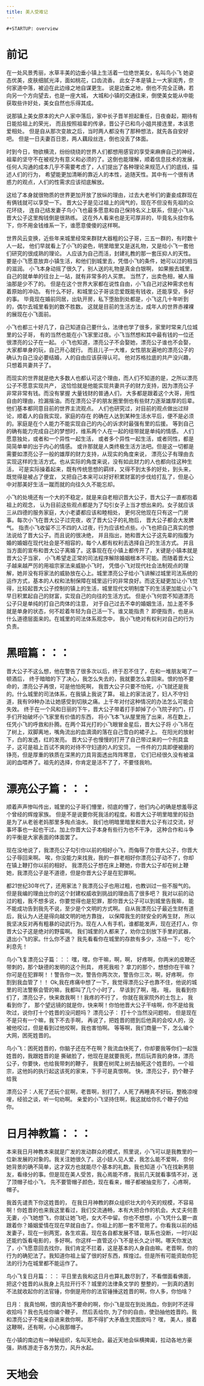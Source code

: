 ```yaml
---
title: 美人受难记
---
```


```{=org}
#+STARTUP: overview
```
# 前记

在一处风景秀丽，水草丰美的边垂小镇上生活着一位绝世美女，名叫鸟小飞
她姿态优美，皮肤细腻光泽，面如桃花，口齿流香。
此女子本是镇上一大家闺秀，奈何家道中落，被迫在此边缘之地自谋更生。
说是边垂之地，倒也不完全正确，若向另一个方向望去，也是一座大城，
大城和小镇的交通往来，倒使美女能从中能获取些许好处，美女自然也乐得其成。

说那镇上美女原本的大户人家中落后，家中长子晋羊担起重任，日夜奋起，期待有日能拾祖上的荣光，
而且按照祖辈的传承，晋公子已和鸟小姐共接连里，本该恩爱相处。
但是自从那次变故之后，当时两人都没有了那种想法，就先各自安好吧。
但是一日夫妻百日恩，两人藕段丝连，倒也没丢了体面。

时到今日，物欲横流，纷纷绕绕的世界人们都想用感官的享受来麻痹自己的神经，
祖辈的坚守不在被视为有意义和必须的了。这倒也能理解，顺着信息技术的发展，
任何人沟通的成本几乎不需要考虑了，人们提出了各种理论来规范人们的底线，描述人们的行为，
希望能更加清晰的靠近人的本性，追随天性。其中有一个很有诱惑力的观点，人们的性需求应该彻底解放。

这给了本身就很物质的世界更加开放了放纵的理由，过去大老爷们的妻妾成群现在有俩钱就可以享受一下。
晋大公子是见过祖上的阔气的，现在不但没有先祖的众花环绕，
连自己结发妻子鸟小飞也最多愿意和自己保持名义上联系，但是小飞从晋大公子这里掏钱倒是很熟练。
这在外人看来也是无可厚非的，毕竟名头挂你名下，你不用金钱维系一下，谁愿意傻傻的这样啊。

世界风云变换，近些年来城里经常来群财大器粗的公子哥，三五一群的，有时数十人一起，
他们早就看上了小飞的姿色，明里暗里又是送礼物，又是给小飞一套他们研究的很成熟的理论。
人应该为自己而活，封建礼教的那一套压抑人的天性。
要是小飞愿意放弃小镇生活，和他们到城里去，凭借小飞的条件，她可以过的相当的滋润。
小飞本身动摇了很久了，别人送的礼物是真金白银啊，
如果搬去城里，自己的就单单的往台上一站，就有非常多的人买票。
当然了，出卖色相，被人揩油那是少不了的。
但是在这个世界大家都在说性自由，小飞自己对这种需求也有着原始的冲动。
有什么不好，和城里公子哥谈恋爱既能有钱收，还能享受，多好的事。
毕竟现在婚前同居，出轨开房，私下堕胎到处都是，小飞这几十年听到的，偶尔去城里看到的数不胜数。
这就是目前的生活方法，成年人的世界赤裸裸的展现在小飞面前。

小飞也都三十好几了，自己知道自己要什么，法律也学了很多，家里时常来几位城里的公子哥，
有的当然也能在小飞家里过夜。小飞当然想和其中最有钱的一位还很漂亮的公子在一起。
小飞也知道，漂亮公子不会娶她，漂亮公子谁也不会娶，大家都单身的玩，自己开心就行。
而且儿子一大堆，女性朋友遍地的漂亮公子的确认为自己没必要结婚，人的自由应该获得认可。
他对苏格拉底的共产没兴趣，只想着共妻共子了。

而现实的世界就是绝大多数人也都认可这个理由，而人们不知道的是，之所以漂亮公子不愿意实现共产，
这恰恰就是他能实现共妻共子的财力支持，因为漂亮公子非常非常有钱。而没有掌握
大量钱财的普通人们，
大多都是跟着这个大哥，用性自由的理由，捡漏揩油。而在漂亮公子的朋友圈里倒也有些财力逐渐雄厚的后辈。
他们基本都同意目前的世界主流观点。
人们也研究过，对目前的观点做出过辩论，顺着人的自我实现，家庭的存在
的确在人达到某种生活水平后，便不是必须的。家庭是在个人能力不能实现自己的内心的诉求时最强有里的后援。
等到自己的确有能力完成自己的梦想时，维系两个人在一起的纽带就是单纯的情感。
人们愿意独处，或者和一个异性一起生活，
或者多个异性一起生活，或者同性，都是简简单单的出于内心的情感。
或许那就是人类终极生活方法吧。但是这一切都是需要如漂亮公子一般的雄厚的财力支持，从现实的角度来说，
漂亮公子有理由去实现这样的生活方式。也从实际的角度来说，没有如此财力的人也都向往这种生活，
可是实际操着起来，既有传统思想的羁绊，又得不到太多的好处，到头来，既觉得是被占了便宜，
又把自己本来可以好好积累财富的步伐给打乱了，但是心中对那美好生活一蹴而就的向往久久不能忘却。

小飞的处境还有一个大的不稳定，就是来自老相识晋大公子，晋大公子一直都抱着祖上的观念，
认为目前这些观点都是为了勾引女子上当才想出来的。女子就应该三从四德的服务家庭，大小老婆都应该和睦相处，
更何况他现在只有这一门房事。每次小飞在晋大公子过完夜，收了晋大公子的礼物后，
晋大公子都会大发脾气。
指责小飞收留不三不四的人过夜，行为应该检点些。小飞也把自己真实的想法说给了晋大公子。而且说的很决绝，
并且指出，她和晋大公子这先辈的指腹为婚的婚姻在现代社会是不相容的，每个人都有权利去选择自己的生活方式。
并且当方面的宣布和晋大公子离婚了。这事现在在小镇上都传开了，关键是小镇本就是晋大公子当家，
小飞希望走正常的司法程序解除婚姻根本不可能。而随着晋大公子越来越严厉的用祖宗家法来威胁小飞时，
凭借小飞对现代社会法制观点的理解，她并没有将家法的威胁放在心上。城里漂亮公子给小飞讲解过城里司法系统的
运作方式，基本的人权和法制保障在城里运行的非常良好。而这无疑更加让小飞觉得，比较起晋大公子控制的镇上的生活，城里现代文明制度下的生活更加能让小飞早日积累起自己的财富，实现自己的向往的生活方式。
但是小飞何尝不知道漂亮公子只是单纯的打自己肉体的注意，
对于自己过去不幸的婚姻生活，加上差不多就是单身的状态，何不趁着年轻为自己活一下。谁又能指责？
即便指责，也是从什么道德层面来的。在城里的司法体系观念中，
我小飞绝对有权利对自己的行为负责。

# 黑暗篇：：：

晋大公子不这么想，他在警告了很多次以后，终于忍不住了，在和一堆朋友喝了一顿酒后，
终于暗暗的下了决心，我怎么失去的，我就要怎么拿回来。恨的怕不要命的，漂亮公子再恨，可是他怕死啊，
我晋大公子只要不怕死，小飞就还是我的。什么城里的司法体系，在我镇上我说了算。
祖上的家法说了，妇人不守妇道，我有99种办法让她感受到切肤之痛。上千年对付这种情况的办法怎么可能会失效。
终于在一个风和日丽的下午，晋大公子带着打手卸掉了小飞院子的门，打手们开始破坏小飞家里有价值的东西，
将小飞本飞从屋里拖了出来，吊在数上，任凭小飞的呼救和扑腾。在两个耳光打的小飞眼冒金星后，晋大公子将
小飞吊在了树上，双脚离地，嘴角流出的血滴滴的落在自己雪白的裙子上。
在阳光的放射下，白的发透，红的发亮。
晋大公子也慢慢的打开了自己带过来的一个刑具盒子，这可是祖上百试不爽的对待不守妇道的人的宝贝。
一件件的刀具即便被磨的铮亮，但是厚重的铁质在深黑的刀具背面透出阵阵寒意，
它们已经很久没有被温润的血喂养了。祖先的选择，你肯定是活不了了，不要怪我哟。

# 漂亮公子篇：：：

顺着声声惨叫传出，城里的公子哥们懵里，彻底的懵了，他们内心的确是想羞辱这个曾经的辉煌家族。
但是不是说要你死我活的程度。和晋大公子明里暗里的较劲是为了从老爸老妈那里多掏点油水。
我们也明暗里暗里和晋大公子有过交流，好事坏事也一起也干过。加上你晋大公子本身有些行为也不干净，
这种合作和斗争的平衡是大家表面的体面罢了。

现在没地说了，我漂亮公子勾引你以前的相好小飞，而侮辱了你晋大公子，你晋大公子辱回来啊。
唉，你没能力来找我，我的一群老相好你漂亮公子动不了，你却在镇上鞭打你以前的相好。
我漂亮公子想在床上鞭她，你晋大公子却在树上鞭她，我漂亮公子是不道德，但是你晋大公子是在犯罪啊。

都21世纪30年代了，还用家法？我漂亮公子也用过粗，也教训过一些不服气的。
但是我编的理由比你的这个封建权威收到挑战的理由高了很多吧？
我对以前的动过的粗，我不想多说，你要觉得也是犯罪，那你晋大公子可以到城里告我嘛，
能不能成功告到我先不说，至少是个文明的方式啊。
自从我漂亮公子最近生财有道后，我认为人还是得向越文明的地方靠拢，
以保障我生的财安全的再生财，
所以我坚决反对再有粗暴的动武行为。现在人人有手机，谁都能发声，现在还打人，你晋大公子这是绝对的野蛮啊。
我们城里的人都来了，劝你立刻放下手里的武器，退出小飞的家。什么你不退？
我先看看你在城里的存款有多少，冻结一下， 吃个利息先！

鸟小飞复漂亮公子篇：：： 嘿，嘿，你干嘛，啊，啊，
好疼啊，你两米的皮鞭还带刺的，那个缺德的发明的这个刑具， 疼死我啦？
拿刀的那个，想想你在干嘛？你可是在犯罪啊！！警告你一次，警告你两次次，警告你三次，啊，好疼啊，
你割到我血管了！！
Ok,我在疼痛中想了一下，我觉得漂亮公子也靠不住，他说的城里的司法警察会管的嘛，我都叫了几个小时了，
早该到了啊，哦， 哦， 我看到你们了，漂亮公子，快来救我啊！!
我疼的不行了， 你就在我家院外的土包上， 我看到你了，
那个望远镜的就是你，快来啊！你怕他晋大公子干啥啊，你不是给我吹过，说你打十个姓晋的没问题吗？
漂亮公子： 打十个当然没问题啦， 但是现在不是只有一个嘛，我下不去手啊，
再说了，把姓晋的摁到后他真的会咬人的，没被他咬过，但是看到过他咬啊，我也害怕啊。
等等啊，我们商量一下，怎么编个大网，困死姓晋的。

鸟小飞：困死姓晋的，你脑子还在不在啊？我流血快死了，你却要我等你们一起饿姓晋的，我跟姓晋的是
撕破脸了，他现在是就要我死，然后玩弄我的身体，漂亮公子，你要快，也给我带刺的鞭子，
我要在树爬上树去抽死这个姓晋的。一个祖宗，这他妈的执行起这该死的家来，下手可是真恨啊。
快，漂亮公子，扔个鞭子给我

漂亮公子：人死了还玩个屁啊，老晋啊，别打了，人死了再睡真不好玩，整晚凉嗖嗖，经验之谈，听一句劝啊。
亲爱的小飞坚持住啊，我这就给你扎个鞭子仍给你。

# 日月神教篇：：：

本来我日月神教本来就是广发的发动群众的模式，照里说，小飞可以是我教里的一位新发展的对象的。我关注她很久了。这小妞人见人爱，我怎么能不爱啊，
奈何她背景的确不简单，这才双方也就能尽个基本的礼数。我也知道
小飞在找新男朋友，看缘分的事。但是现在美人受苦，我心焉能不疼，我前几天就看事情不对，送了顶帽子给小飞，
先不要管帽子颜色，现在看来，帽子都被抽变形了，心疼啊，帽子。

我首先谴责下你这姓晋的，
在我日月神教的群众组织壮大的今天的规模，不容易啊！你姓晋的也来我这里看过，我们交流通畅，本有大把合作的机会。大丈夫何患无妻，小飞她想飞，你就让她飞吧，女大不中留。你也不想想，小飞凭什么要一直跟着你？婚姻爱情在现在早就自由了。你祖上的那一套不管用了。你看我以前的结发妻子，现在一别两宽，各生欢喜。现在各自都发展不错，联系也没断，一时兴起还能约饭看电影的，多好啊。你这样一直管这小飞不是长久之计啊。哪天你发达了，小飞愿意回去找你，我们肯定不拦着，这是基本的人身自由嘛。老晋啊，你的行为的确犯法了。我知道你祖上留了很的好东西，辉煌过。但是所有可能资助你犯法的行为在城里都不能运作了。

鸟小飞复日月篇：：：
平日里去我和这日月也算礼数尽到了，不看僧面看佛面，把这个姓晋的从我身上先拉开行不？城里的法律条文学的
整整的，一到真的遇到不法就收起你的法官锤，你倒是用你的法官锤捶这姓晋的啊，你人多，你怕啥？

日月：
我真怕啊，恨的真怕不要命的啊，你小飞是现在到处溅血，你到时不还得收拾吗？我也先给你编个鞭子，
然后丢给你,
为了你的自由，使劲抽他姓晋的。我和漂亮公子不能亲自进来救你啊，
那不得扩大矛盾生灵图炭吗？ 嘿， 美人，接着这鞭啊，还有啊，小心我那帽子。

在小镇的南边有一神秘组织，名叫天地会。最近天地会纵横捭阖，拉动各地方豪强，熟练游走于各方势力，风升水起。

# 天地会
